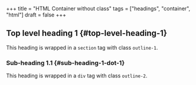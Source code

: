+++
title = "HTML Container without class"
tags = ["headings", "container", "html"]
draft = false
+++

<section class="outline-1">

## Top level heading 1 {#top-level-heading-1}

This heading is wrapped in a `section` tag with class `outline-1`.

<div class="outline-2">

### Sub-heading 1.1 {#sub-heading-1-dot-1}

This heading is wrapped in a `div` tag with class `outline-2`.

</div>

</section>
